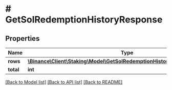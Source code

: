 # # GetSolRedemptionHistoryResponse

## Properties

Name | Type | Description | Notes
------------ | ------------- | ------------- | -------------
**rows** | [**\Binance\Client\Staking\Model\GetSolRedemptionHistoryResponseRowsInner[]**](GetSolRedemptionHistoryResponseRowsInner.md) |  | [optional]
**total** | **int** |  | [optional]

[[Back to Model list]](../../README.md#models) [[Back to API list]](../../README.md#endpoints) [[Back to README]](../../README.md)
